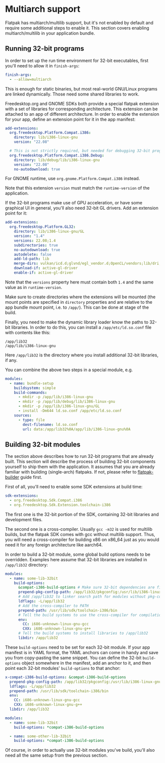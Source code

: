 # Multiarch support

Flatpak has multiarch/multilib support, but it's not enabled by default
and require some additional steps to enable it. This section covers
enabling multiarch/multilib in your application bundle.

## Running 32-bit programs

In order to set up the run time environment for 32-bit executables,
first you\'ll need to allow it in `finish-args`:

```yaml
finish-args:
  - --allow=multiarch
```

This is enough for static binaries, but most real-world GNU/Linux
programs are linked dynamically. Those need some shared libraries to
work.

Freedesktop.org and GNOME SDKs both provide a special flatpak extension
with a set of libraries for corresponding architecture. This extension
can be attached to an app of different architecture. In order to enable
the extension for your app, define an extension point for it in the app
manifest:

```yaml
add-extensions:
  org.freedesktop.Platform.Compat.i386:
    directory: lib/i386-linux-gnu
    version: "22.08"

  # This is not strictly required, but needed for debugging 32-bit programs
  org.freedesktop.Platform.Compat.i386.Debug:
    directory: lib/debug/lib/i386-linux-gnu
    version: "22.08"
    no-autodownload: true
```

For GNOME runtime, use `org.gnome.Platform.Compat.i386` instead.

Note that this extension `version` must match the `runtime-version` of
the application.

If the 32-bit programs make use of GPU acceleration, or have some
graphical UI in general, you\'ll also need 32-bit GL drivers. Add an
extension point for it:

```yaml
add-extensions:
  org.freedesktop.Platform.GL32:
    directory: lib/i386-linux-gnu/GL
    version: "1.4"
    versions: 22.08;1.4
    subdirectories: true
    no-autodownload: true
    autodelete: false
    add-ld-path: lib
    merge-dirs: vulkan/icd.d;glvnd/egl_vendor.d;OpenCL/vendors;lib/dri;lib/d3d;vulkan/explicit_layer.d;vulkan/implicit_layer.d
    download-if: active-gl-driver
    enable-if: active-gl-driver
```

Note that the `versions` property here must contain both `1.4` and the
same value as in `runtime-version`.

Make sure to create directories where the extensions will be mounted
(the mount points are specified in `directory` properties and are
relative to the app bundle mount point, i.e. to `/app/`). This can be
done at stage of the build.

Finally, you need to make the dynamic library loader know the paths to
32-bit libraries. In order to do this, you can install a
`/app/etc/ld.so.conf` file with contents like this:

```text
/app/lib32
/app/lib/i386-linux-gnu
```

Here `/app/lib32` is the directory where you install additional 32-bit
libraries, if any.

You can combine the above two steps in a special module, e.g.

```yaml
modules:
  - name: bundle-setup
    buildsystem: simple
    build-commands:
      - mkdir -p /app/lib/i386-linux-gnu
      - mkdir -p /app/lib/debug/lib/i386-linux-gnu
      - mkdir -p /app/lib/i386-linux-gnu/GL
      - install -Dm644 ld.so.conf /app/etc/ld.so.conf
    sources:
      - type: file
        dest-filename: ld.so.conf
        url: data:/app/lib32%0A/app/lib/i386-linux-gnu%0A
```

## Building 32-bit modules

The section above describes how to run 32-bit programs that are already
built. This section will describe the process of building 32-bit
components yourself to ship them with the application. It assumes that
you are already familiar with building (single-arch) flatpaks. If not,
please refer to [flatpak-builder](../flatpak-builder) guide
first.

First of all, you\'ll need to enable some SDK extensions at build time:

```yaml
sdk-extensions:
  - org.freedesktop.Sdk.Compat.i386
  - org.freedesktop.Sdk.Extension.toolchain-i386
```

The first one is the 32-bit portion of the SDK, containing 32-bit
libraries and development files.

The second one is a cross-compiler. Usually `gcc -m32` is used for
multilib builds, but the flatpak SDK comes with gcc without multilib
support. Thus, you will need a cross-compiler for building x86 on x86_64
just as you would need it for any foreign architecture like aarch64.

In order to build a 32-bit module, some global build options needs to be
overridden. Examples here assume that 32-bit libraries are installed in
`/app/lib32` directory:

```yaml
modules:
  - name: some-lib-32bit
    build-options:
      &compat-i386-build-options # Make sure 32-bit dependencies are first on pkg-config search path
      prepend-pkg-config-path: /app/lib32/pkgconfig:/usr/lib/i386-linux-gnu/pkgconfig
      # Add /app/lib32 to linker search path for modules without pkg-config
      ldflags: -L/app/lib32
      # Add the cross-compiler to PATH
      prepend-path: /usr/lib/sdk/toolchain-i386/bin
      # Tell the build systems to use the cross-compiler for compilation
      env:
        CC: i686-unknown-linux-gnu-gcc
        CXX: i686-unknown-linux-gnu-g++
      # Tell the build systems to install libraries to /app/lib32
      libdir: /app/lib32
```

These `build-options` need to be set for each 32-bit module. If your app
manifest is in YAML format, the YAML anchors can come in handy and save
you from copy-pasting the same snippet. You can define the 32-bit
`build-options` object somewhere in the manifest, add an anchor to it,
and then point each 32-bit modules\' `build-options` to that anchor:

```yaml
x-compat-i386-build-options: &compat-i386-build-options
  prepend-pkg-config-path: /app/lib32/pkgconfig:/usr/lib/i386-linux-gnu/pkgconfig
  ldflags: -L/app/lib32
  prepend-path: /usr/lib/sdk/toolchain-i386/bin
  env:
    CC: i686-unknown-linux-gnu-gcc
    CXX: i686-unknown-linux-gnu-g++
  libdir: /app/lib32

modules:
  - name: some-lib-32bit
    build-options: *compat-i386-build-options

  - name: some-other-lib-32bit
    build-options: *compat-i386-build-options
```

Of course, in order to actually use 32-bit modules you\'ve build,
you\'ll also need all the same setup from the previous section.
